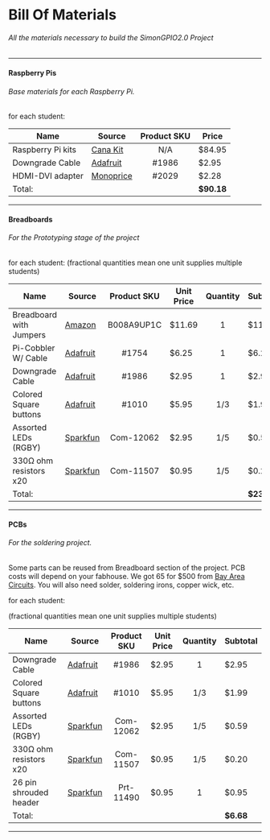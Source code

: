 Bill Of Materials
=================

###### All the materials necessary to build the SimonGPIO2.0 Project

--------------------------------------------------------------------

#### Raspberry Pis
###### Base materials for each Raspberry Pi.
for each student:

| Name              | Source         | Product SKU  | Price      |
| ----------------- | -------------- |:------------:| ---------- |
| Raspberry Pi kits | [Cana Kit][1]  |      N/A     | $84.95     |
| Downgrade Cable   | [Adafruit][2]  |     #1986    | $2.95      |
| HDMI-DVI adapter  | [Monoprice][3] |     #2029    | $2.28      |
| Total:            |                |              | **$90.18** |

[1]: http://www.canakit.com/raspberry-pi-starter-kit.html
[2]: https://www.adafruit.com/products/1986
[3]: http://www.monoprice.com/Product?c_id=104&cp_id=10419&cs_id=1041902&p_id=2029&seq=1&format=2

-----------------

#### Breadboards
###### For the Prototyping stage of the project
for each student:
(fractional quantities mean one unit supplies multiple students)

| Name                   | Source        | Product SKU  | Unit Price  | Quantity | Subtotal   |
| ---------------------- | ------------- |:------------:| ----------- |:--------:| ---------- |
| Breadboard with Jumpers| [Amazon][4]   |  B008A9UP1C  | $11.69      |     1    | $11.69     |
| Pi-Cobbler W/ Cable    | [Adafruit][5] |    #1754     | $6.25       |     1    | $6.25      |
| Downgrade Cable        | [Adafruit][6] |    #1986     | $2.95       |     1    | $2.95      |     
| Colored Square buttons | [Adafruit][7] |    #1010     | $5.95       |    1/3   | $1.99      |
| Assorted LEDs (RGBY)   | [Sparkfun][8] |   Com-12062  | $2.95       |    1/5   | $0.59      |
| 330Ω ohm resistors x20 | [Sparkfun][9] |   Com-11507  | $0.95       |    1/5   | $0.20      |
| Total:                 |               |              |             |          | **$23.67** |

[4]: http://www.amazon.com/microtivity-830-point-Experiment-Breadboard-Jumper/dp/B008A9UP1C
[5]: http://www.adafruit.com/products/1754
[6]: http://www.adafruit.com/products/1986
[7]: http://www.adafruit.com/products/1010
[8]: https://www.sparkfun.com/products/12062
[9]: https://www.sparkfun.com/products/11507

------------------

#### PCBs
###### For the soldering project.

 Some parts can be reused from Breadboard section of the project. PCB costs will depend on your fabhouse. We got 65 for $500 from [Bay Area Circuits][11]. You will also need solder, soldering irons, copper wick, etc.
 
for each student:

(fractional quantities mean one unit supplies multiple students)


| Name                   | Source        | Product SKU  | Unit Price  | Quantity | Subtotal   |
| ---------------------- | ------------- |:------------:| ----------- |:--------:| ---------- |
| Downgrade Cable        | [Adafruit][6] |    #1986     | $2.95       |     1    | $2.95      |
| Colored Square buttons | [Adafruit][7] |    #1010     | $5.95       |    1/3   | $1.99      |
| Assorted LEDs (RGBY)   | [Sparkfun][8] |   Com-12062  | $2.95       |    1/5   | $0.59      |
| 330Ω ohm resistors x20 | [Sparkfun][9] |   Com-11507  | $0.95       |    1/5   | $0.20      |
| 26 pin shrouded header | [Sparkfun][10]|   Prt-11490  | $0.95       |     1    | $0.95      |
| Total:                 |               |              |             |          | **$6.68**  | 

[10]: https://www.sparkfun.com/products/11490
[11]: http://bayareacircuits.com

------------------
